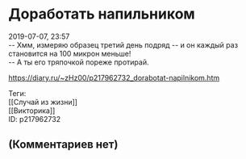 Доработать напильником
======================

  
2019-07-07, 23:57  
 -- Хмм, измеряю образец третий день подряд -- и он каждый раз становится на 100 микрон меньше!   
 -- А ты его тряпочкой пореже протирай.   
  
<https://diary.ru/~zHz00/p217962732_dorabotat-napilnikom.htm>  
  
Теги:  
[[Случай из жизни]]  
[[Викторика]]  
ID: p217962732  


(Комментариев нет)
------------------